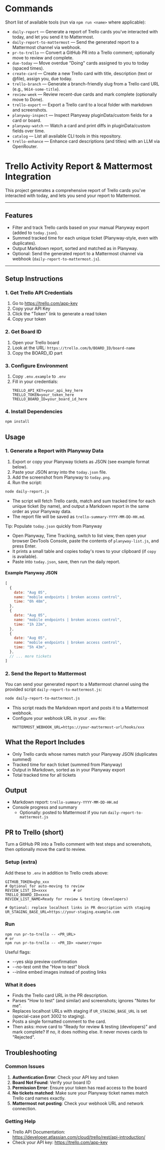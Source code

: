 # Commands

Short list of available tools (run via `npm run <name>` where applicable):

- `daily-report` — Generate a report of Trello cards you've interacted with today, and let you send it to Mattermost.
- `daily-report-to-mattermost` — Send the generated report to a Mattermost channel via webhook.
- `pr-to-trello` — Convert a GitHub PR into a Trello comment; optionally move to review and complete.
- `due-today` — Move overdue "Doing" cards assigned to you to today (spaced times).
- `create-card` — Create a new Trello card with title, description (text or @file), assign you, due today.
- `trello-branch` — Generate a branch-friendly slug from a Trello card URL (e.g., `9614-some-title`).
- `review-week` — Review recent-due cards and mark complete (optionally move to Done).
- `trello-export` — Export a Trello card to a local folder with markdown and screenshots.
- `planyway-inspect` — Inspect Planyway pluginData/custom fields for a card or board.
- `planyway-watch` — Watch a card and print diffs in pluginData/custom fields over time.
- `catalog` — List all available CLI tools in this repository.
- `trello-enhance` — Enhance card descriptions (and titles) with an LLM via OpenRouter.

# Trello Activity Report & Mattermost Integration

This project generates a comprehensive report of Trello cards you've interacted with today, and lets you send your report to Mattermost.

---

## Features

- Filter and track Trello cards based on your manual Planyway export (added to `today.json`).
- Summed tracked time for each unique ticket (Planyway-style, even with duplicates).
- Output Markdown report, sorted and matched as in Planyway.
- Optional: Send the generated report to a Mattermost channel via webhook (`daily-report-to-mattermost.js`).

---

## Setup Instructions

### 1. Get Trello API Credentials

1. Go to https://trello.com/app-key
2. Copy your API Key
3. Click the "Token" link to generate a read token
4. Copy your token

### 2. Get Board ID

1. Open your Trello board
2. Look at the URL: `https://trello.com/b/BOARD_ID/board-name`
3. Copy the BOARD_ID part

### 3. Configure Environment

1. Copy `.env.example` to `.env`
2. Fill in your credentials:
   ```
   TRELLO_API_KEY=your_api_key_here
   TRELLO_TOKEN=your_token_here
   TRELLO_BOARD_ID=your_board_id_here
   ```

### 4. Install Dependencies

```bash
npm install
```

## Usage

### 1. Generate a Report with Planyway Data

1. Export or copy your Planyway tickets as JSON (see example format below).
2. Paste your JSON array into the `today.json` file.
3. Add the screenshot from Planyway to `today.png`.
4. Run the script:

```bash
node daily-report.js
```

- The script will fetch Trello cards, match and sum tracked time for each unique ticket (by name), and output a Markdown report in the same order as your Planyway data.
- The report file will be saved as `trello-summary-YYYY-MM-DD-HH.md`.

Tip: Populate `today.json` quickly from Planyway

- Open Planyway, Time Tracking, switch to list view, then open your browser DevTools Console, paste the contents of `planyway-list.js`, and press Enter.
- It prints a small table and copies today's rows to your clipboard (if `copy` is available).
- Paste into `today.json`, save, then run the daily report.

#### Example Planyway JSON

```js
[
  {
    date: "Aug 05",
    name: "mobile endpoints | broken access control",
    time: "0‎h 48m",
  },
  {
    date: "Aug 05",
    name: "mobile endpoints | broken access control",
    time: "1‎h 22m",
  },
  {
    date: "Aug 05",
    name: "mobile endpoints | broken access control",
    time: "5‎h 43m",
  },
  // ... more tickets
]
```

### 2. Send the Report to Mattermost

You can send your generated report to a Mattermost channel using the provided script `daily-report-to-mattermost.js`:

```bash
node daily-report-to-mattermost.js
```

- This script reads the Markdown report and posts it to a Mattermost webhook.
- Configure your webhook URL in your `.env` file:
  ```
  MATTERMOST_WEBHOOK_URL=https://your-mattermost-url/hooks/xxx
  ```

## What the Report Includes

- Only Trello cards whose names match your Planyway JSON (duplicates summed)
- Tracked time for each ticket (summed from Planyway)
- Output in Markdown, sorted as in your Planyway export
- Total tracked time for all tickets

## Output

- Markdown report: `trello-summary-YYYY-MM-DD-HH.md`
- Console progress and summary
  - Optionally: posted to Mattermost if you run `daily-report-to-mattermost.js`

## PR to Trello (short)

Turn a GitHub PR into a Trello comment with test steps and screenshots, then optionally move the card to review.

### Setup (extra)

Add these to `.env` in addition to Trello creds above:

```
GITHUB_TOKEN=ghp_xxx
# Optional for auto-moving to review
REVIEW_LIST_ID=xxxx            # or
TRELLO_BOARD_ID=xxxx
REVIEW_LIST_NAME=Ready for review & testing (developers)

# Optional: replace localhost links in PR description with staging
UR_STAGING_BASE_URL=https://your-staging.example.com
```

### Run

```
npm run pr-to-trello -- <PR_URL>
# or
npm run pr-to-trello -- <PR_ID> <owner/repo>
```

Useful flags:

- --yes skip preview confirmation
- --no-test omit the "How to test" block
- --inline embed images instead of posting links

### What it does

- Finds the Trello card URL in the PR description.
- Parses "How to test" (and similar) and screenshots; ignores "Notes for me".
- Replaces localhost URLs with staging if `UR_STAGING_BASE_URL` is set (special-case port 3002 to staging).
- Posts a single formatted comment to the card.
- Then asks: move card to "Ready for review & testing (developers)" and mark complete? If no, it does nothing else. It never moves cards to "Rejected".

## Troubleshooting

### Common Issues

1. **Authentication Error**: Check your API key and token
2. **Board Not Found**: Verify your board ID
3. **Permission Error**: Ensure your token has read access to the board
4. **No tickets matched**: Make sure your Planyway ticket names match Trello card names exactly.
5. **Mattermost not posting**: Check your webhook URL and network connection.

### Getting Help

- Trello API Documentation: https://developer.atlassian.com/cloud/trello/rest/api-introduction/
- Check your API key: https://trello.com/app-key
